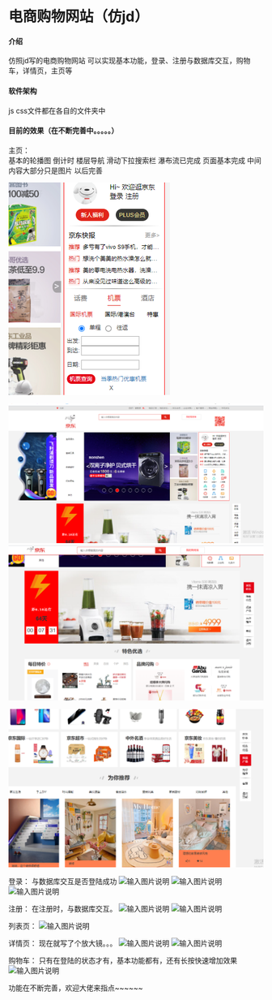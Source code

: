 # 电商购物网站（仿jd）

#### 介绍
仿照jd写的电商购物网站   可以实现基本功能，登录、注册与数据库交互，购物车，详情页，主页等

#### 软件架构
js  css文件都在各自的文件夹中



#### 目前的效果（在不断完善中。。。。。）
主页：  
    基本的轮播图 倒计时 楼层导航 滑动下拉搜索栏 瀑布流已完成  页面基本完成   中间内容大部分只是图片 以后完善

![image-20210415115421297](README.assets/image-20210415115421297.png)

![image-20210415115219268](README.assets/image-20210415115219268.png)
![image-20210415115237446](README.assets/image-20210415115237446.png)

![image-20210415115304834](README.assets/image-20210415115304834.png)

登录：
    与数据库交互是否登陆成功
    ![输入图片说明](https://images.gitee.com/uploads/images/2021/0413/195336_58da7ddf_5141826.png "屏幕截图.png")
![输入图片说明](https://images.gitee.com/uploads/images/2021/0413/195528_a494768f_5141826.png "屏幕截图.png")
![输入图片说明](https://images.gitee.com/uploads/images/2021/0413/195712_b07b01f7_5141826.png "屏幕截图.png")

注册：
    在注册时，与数据库交互。
![输入图片说明](https://images.gitee.com/uploads/images/2021/0413/195559_f85b4a20_5141826.png "屏幕截图.png")
![输入图片说明](https://images.gitee.com/uploads/images/2021/0413/195624_5a5738d3_5141826.png "屏幕截图.png")

列表页：
![输入图片说明](https://images.gitee.com/uploads/images/2021/0413/195758_a1ad77bd_5141826.png "屏幕截图.png")  

详情页：
    现在就写了个放大镜。。。
![输入图片说明](https://images.gitee.com/uploads/images/2021/0413/195838_30c43707_5141826.png "屏幕截图.png")
![输入图片说明](https://images.gitee.com/uploads/images/2021/0413/195849_fd23e717_5141826.png "屏幕截图.png")

购物车：
    只有在登陆的状态才有，基本功能都有，还有长按快速增加效果
![输入图片说明](https://images.gitee.com/uploads/images/2021/0413/195927_f8d080c7_5141826.png "屏幕截图.png")

功能在不断完善，欢迎大佬来指点~~~~~~
      